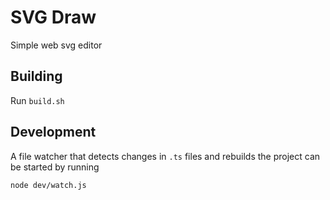 # SVG Draw
Simple web svg editor

## Building
Run `build.sh`

## Development
A file watcher that detects changes in `.ts` files and rebuilds the project can be started by running
    
    node dev/watch.js
